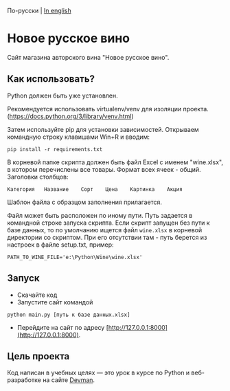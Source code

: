 По-русски | [In english](docs_eng/README.md)
# Новое русское вино

Сайт магазина авторского вина "Новое русское вино".


## Как использовать?
Python должен быть уже установлен.

Рекомендуется использовать virtualenv/venv для изоляции проекта.
(https://docs.python.org/3/library/venv.html)

Затем используйте pip для установки зависимостей.
Открываем командную строку клавишами Win+R и вводим:
```commandline
pip install -r requirements.txt
```


В корневой папке скрипта должен быть файл Excel с именем "wine.xlsx", 
в котором перечислены все товары.
Формат всех ячеек - общий. Заголовки столбцов:
```
Категория	Название	Сорт	Цена	Картинка	Акция
```
Шаблон файла с образцом заполнения прилагается.

Файл может быть расположен по иному пути. 
Путь задается в командной строке запуска скрипта. Если скрипт запущен без пути к базе данных, 
то по умолчанию ищется файл ``wine.xlsx`` в корневой директории со скриптом. 
При его отсутствии там - путь берется из настроек в файле setup.txt, пример:
```
PATH_TO_WINE_FILE='e:\Python\Wine\wine.xlsx'
```


## Запуск

- Скачайте код
- Запустите сайт командой 
```commandline
python main.py [путь к базе данных.xlsx]
```
- Перейдите на сайт по адресу [http://127.0.0.1:8000](http://127.0.0.1:8000).


## Цель проекта

Код написан в учебных целях — это урок в курсе по Python и веб-разработке на сайте [Devman](https://dvmn.org).
